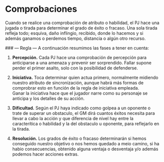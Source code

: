 
Comprobaciones
==============

Cuando se realice una comprobación de atributo o habilidad, el PJ hace una jugada o tirada para determinar el grado de éxito o fracaso. Una sola tirada refleja todo; esquiva, daño inflingio, recibido, donde lo hacemos y si además ganamos o perdemos tiempo, distancia o algún otro recurso.

### — Regla —
A continuación resumimos las fases a tener en cuenta: 

1. **Percepción.** Cada PJ hace una comprobación de percepción para anticiparse a una amenaza y prevenir ser sorprendido. Fallar supone perder el primer asalto, solo con la posibilidad de defenderse. 

1. **Iniciativa.** Toca determinar quien actua primero, normalmente midiendo nuestro atributo de sincronización, aunque habrá más formas de comprobrar esto en función de la regla de iniciativa empleada.  
Ganar la iniciativa hace que el jugador narre como su personaje se anticipa y los detalles de su acción.

1. **Dificultad.** Según el PJ haya indicado como golpea a un oponente o trate de superar un obstaculo, el GM dirá cuantos éxitos necesita para llevar a cabo la acción y que diferencia de nivel hay entre la caracterítica o habilidad y la del obstaculo u oponente, para reflejarlo en la tirada.

1. **Resolución.** Los grados de éxito o fracaso determinarán si hemos conseguido nuestro objetivo o nos hemos quedado a meio camino, si ha habio consecuencias, obtenido alguna ventaja o desventaja y/o además podemos hacer acciones extras.

